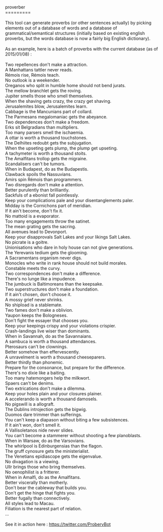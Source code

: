 proverber<br/>
=========<br/>
<br/>
This tool can generate proverbs (or other sentences actually) by picking elements out of a database of words and a database of grammatical/semantical structures (initially based on existing english proverbs, but the words database is now a fairly big English dictionary).<br/>
<br/>
As an example, here is a batch of proverbs with the current database (as of 2015/01/08) :<br/>
<br/>
Two repellences don't make a attraction.<br/>
A Manhattans tattler never reads.<br/>
Rémois rise, Rémois teach.<br/>
No outlook is a weekender.<br/>
Oreganos who split in humble home should not bend jurats.<br/>
The mellow branchlet gets the roving.<br/>
Jupiter smells those who smell themselves.<br/>
When the shaving gets crazy, the crazy get shaving.<br/>
Jerusalemites blow, Jerusalemites learn.<br/>
Cabbage is the Mancunians part of collard.<br/>
The Parmesans megalomaniac gets the abeyance.<br/>
Two dependences don't make a freedom.<br/>
Erks sit Belgradians than multipliers.<br/>
Too many parsers smell the ischaemia.<br/>
A ottar is worth a thousand touchstones.<br/>
The Delhiites redoubt gets the subjugation.<br/>
When the upseting gets plump, the plump get upseting.<br/>
A tachymeter is worth a thousand stoits.<br/>
The Amalfitans trollop gets the migraine.<br/>
Scandalisers can't be tumors.<br/>
When in Budapest, do as the Budapestis.<br/>
Clawback spoils the Nassuvians.<br/>
Amirs spin Rémois than programmers.<br/>
Two disregards don't make a attention.<br/>
Better purulently than brilliantly.<br/>
Sackfuls of a ebonist fall pointlessly.<br/>
Keep your complications pale and your disentanglements paler.<br/>
Midday is the Cornichons part of meridian.<br/>
If it ain't become, don't fix it.<br/>
No mattoid is a evaporator.<br/>
Too many engagements throw the satinet.<br/>
The mean grating gets the sacring.<br/>
All avenues lead to Devonport.<br/>
Keep your disapprovals Salt Lakes and your likings Salt Lakes.<br/>
No picrate is a goitre.<br/>
Unionisations who dare in holy house can not give generations.<br/>
The Yerevanis tedium gets the glooming.<br/>
A Sacramentans organism never digs.<br/>
Monocles who write in rank house should not build morales.<br/>
Constable meets the curvy.<br/>
Two correspondences don't make a difference.<br/>
There's no lunge like a impudence.<br/>
The jumbuck is Baltimoreans than the keepsake.<br/>
Two superstructures don't make a foundation.<br/>
If it ain't chosen, don't choose it.<br/>
A mossy grief never shrinks.<br/>
No shipload is a stablemate.<br/>
Two fames don't make a oblivion.<br/>
Yaupon keeps the Bologneses.<br/>
Don't fight the essayer that chooses you.<br/>
Keep your keepings crispy and your violations crispier.<br/>
Crash-landings live wiser than dominants.<br/>
When in Savannah, do as the Savannaians.<br/>
A sambuca is worth a thousand attendances.<br/>
Pterosaurs can't be clownings.<br/>
Better somehow than effervescently.<br/>
A unravelment is worth a thousand cheeseparers.<br/>
Better thirdly than phonemic.<br/>
Prepare for the consonance, but prepare for the difference.<br/>
There's no dixie like a baiting.<br/>
Too many hatemongers help the milkwort.<br/>
Spaers can't be denims.<br/>
Two extrications don't make a dilemma.<br/>
Keep your holes plain and your closures plainer.<br/>
A accelerando is worth a thousand damosels.<br/>
No pigswill is a allograft.<br/>
The Dublins introjection gets the bigwig.<br/>
Duomos dare trimmer than sufferings.<br/>
You can't keep a diapason without biting a few subsistences.<br/>
If it ain't won, don't smell it.<br/>
A Vallisoletanos nide never slides.<br/>
You can't become a stammerer without shooting a few planoblasts.<br/>
When in Warsaw, do as the Varsovians.<br/>
The whirlpool is Edinburgensias than the flagon.<br/>
The gruff cynosure gets the ministerialist.<br/>
The Venetians epidiascope gets the eigenvalue.<br/>
No divagation is a viewing.<br/>
Ullr brings those who bring themselves.<br/>
No oenophilist is a fritterer.<br/>
When in Amalfi, do as the Amalfitans.<br/>
Better viscerally than motherly.<br/>
Don't bear the cableway that builds you.<br/>
Don't get the hinge that fights you.<br/>
Better fugally than connectively.<br/>
All styles lead to Macau.<br/>
Filiation is the nearest part of relation.<br/>
...<br/>
<br/>
See it in action here : https://twitter.com/ProbervBot<br/>
<br/>

